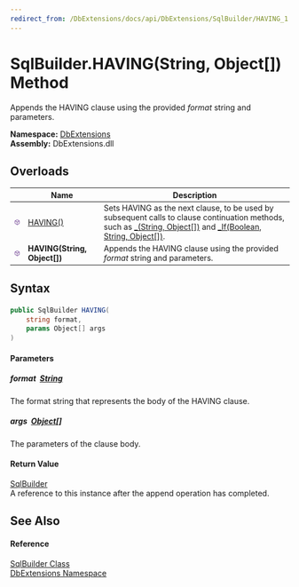 ```yaml
---
redirect_from: /DbExtensions/docs/api/DbExtensions/SqlBuilder/HAVING_1.html
---
```


SqlBuilder.HAVING(String, Object[]) Method
==========================================
Appends the HAVING clause using the provided *format* string and parameters.
  
**Namespace:** [DbExtensions][1]  
**Assembly:** DbExtensions.dll

Overloads
---------

|                  | Name                         | Description                                                                                                                                                              |
| ---------------- | ---------------------------- | ------------------------------------------------------------------------------------------------------------------------------------------------------------------------ |
| ![Public method] | [HAVING()][2]                | Sets HAVING as the next clause, to be used by subsequent calls to clause continuation methods, such as [_(String, Object[])][3] and [_If(Boolean, String, Object[])][4]. |
| ![Public method] | **HAVING(String, Object[])** | Appends the HAVING clause using the provided *format* string and parameters.                                                                                             |


Syntax
------

```csharp
public SqlBuilder HAVING(
	string format,
	params Object[] args
)
```

#### Parameters

##### *format*  [String][5]
The format string that represents the body of the HAVING clause.

##### *args*  [Object][6][]
The parameters of the clause body.

#### Return Value
[SqlBuilder][7]  
A reference to this instance after the append operation has completed.

See Also
--------

#### Reference
[SqlBuilder Class][7]  
[DbExtensions Namespace][1]  

[1]: ../README.md
[2]: HAVING.md
[3]: _.md
[4]: _If.md
[5]: https://learn.microsoft.com/dotnet/api/system.string
[6]: https://learn.microsoft.com/dotnet/api/system.object
[7]: README.md
[Public method]: ../../icons/pubmethod.svg "Public method"